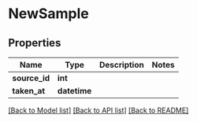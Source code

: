 # NewSample

## Properties
Name | Type | Description | Notes
------------ | ------------- | ------------- | -------------
**source_id** | **int** |  | 
**taken_at** | **datetime** |  | 

[[Back to Model list]](../README.md#documentation-for-models) [[Back to API list]](../README.md#documentation-for-api-endpoints) [[Back to README]](../README.md)

